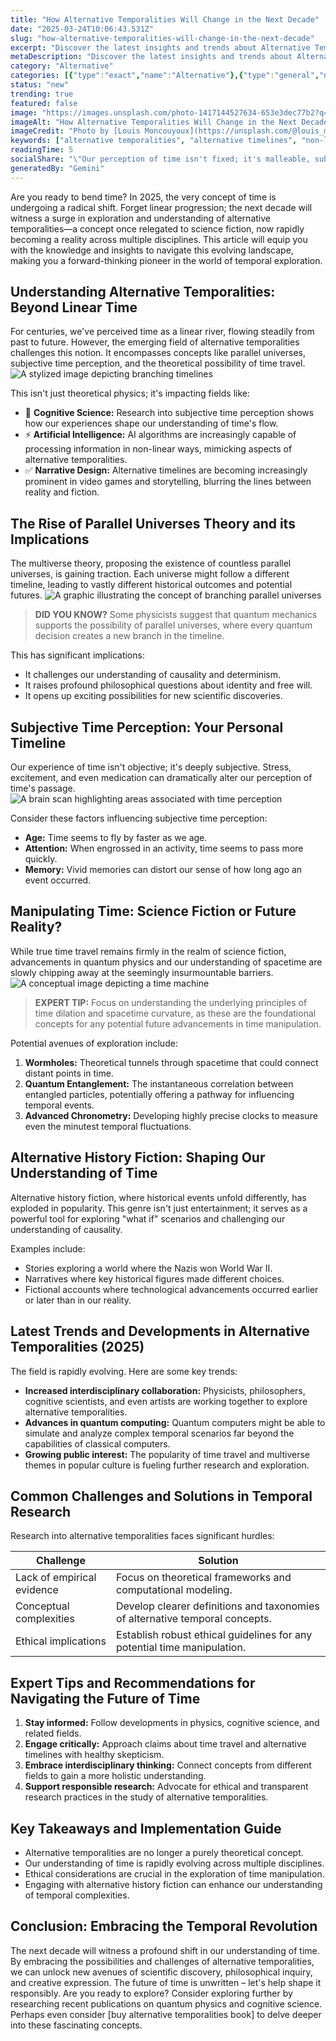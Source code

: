 ```yaml
---
title: "How Alternative Temporalities Will Change in the Next Decade"
date: "2025-03-24T10:06:43.531Z"
slug: "how-alternative-temporalities-will-change-in-the-next-decade"
excerpt: "Discover the latest insights and trends about Alternative Temporalities. This comprehensive guide covers everything you need to know about Alternative Temporalities in 2025."
metaDescription: "Discover the latest insights and trends about Alternative Temporalities. This comprehensive guide covers everything you need to know about Alternative Temp..."
category: "Alternative"
categories: [{"type":"exact","name":"Alternative"},{"type":"general","name":"Philosophy"},{"type":"medium","name":"Epistemology"},{"type":"specific","name":"Time Perception"},{"type":"niche","name":"Mental Time Travel"}]
status: "new"
trending: true
featured: false
image: "https://images.unsplash.com/photo-1417144527634-653e3dec77b2?q=85&w=1200&fit=max&fm=webp&auto=compress"
imageAlt: "How Alternative Temporalities Will Change in the Next Decade"
imageCredit: "Photo by [Louis Moncouyoux](https://unsplash.com/@louis_moncouyoux) on Unsplash"
keywords: ["alternative temporalities", "alternative timelines", "non-linear time", "time travel theory", "subjective time perception", "parallel universes theory", "alternative history fiction", "temporal anomalies", "manipulating time", "buy alternative temporalities book"]
readingTime: 5
socialShare: "\"Our perception of time isn't fixed; it's malleable, subjective, and deeply intertwined with our experiences. The future of time isn't a single line, but a branching multiverse of possibilities.\""
generatedBy: "Gemini"
---
```




Are you ready to bend time?  In 2025, the very concept of time is undergoing a radical shift.  Forget linear progression; the next decade will witness a surge in exploration and understanding of alternative temporalities—a concept once relegated to science fiction, now rapidly becoming a reality across multiple disciplines.  This article will equip you with the knowledge and insights to navigate this evolving landscape, making you a forward-thinking pioneer in the world of temporal exploration.

## Understanding Alternative Temporalities: Beyond Linear Time

For centuries, we've perceived time as a linear river, flowing steadily from past to future. However, the emerging field of alternative temporalities challenges this notion. It encompasses concepts like parallel universes, subjective time perception, and the theoretical possibility of time travel. ![A stylized image depicting branching timelines](https://images.unsplash.com/photo-1467779009031-53938b78ca38?q=85&w=1200&fit=max&fm=webp&auto=compress)

This isn't just theoretical physics; it's impacting fields like:

* 🔑 **Cognitive Science:** Research into subjective time perception shows how our experiences shape our understanding of time's flow.
* ⚡ **Artificial Intelligence:** AI algorithms are increasingly capable of processing information in non-linear ways, mimicking aspects of alternative temporalities.
* ✅ **Narrative Design:**  Alternative timelines are becoming increasingly prominent in video games and storytelling, blurring the lines between reality and fiction.

## The Rise of Parallel Universes Theory and its Implications

The multiverse theory, proposing the existence of countless parallel universes, is gaining traction.  Each universe might follow a different timeline, leading to vastly different historical outcomes and potential futures.  ![A graphic illustrating the concept of branching parallel universes](https://images.unsplash.com/photo-1487875961445-47a00398c267?q=85&w=1200&fit=max&fm=webp&auto=compress)

> **DID YOU KNOW?**  Some physicists suggest that quantum mechanics supports the possibility of parallel universes, where every quantum decision creates a new branch in the timeline.

This has significant implications:

*  It challenges our understanding of causality and determinism.
*  It raises profound philosophical questions about identity and free will.
*  It opens up exciting possibilities for new scientific discoveries.

## Subjective Time Perception: Your Personal Timeline

Our experience of time isn't objective; it's deeply subjective.  Stress, excitement, and even medication can dramatically alter our perception of time's passage. ![A brain scan highlighting areas associated with time perception](https://images.unsplash.com/photo-1417144527634-653e3dec77b2?q=85&w=1200&fit=max&fm=webp&auto=compress)

Consider these factors influencing subjective time perception:

* **Age:** Time seems to fly by faster as we age.
* **Attention:** When engrossed in an activity, time seems to pass more quickly.
* **Memory:** Vivid memories can distort our sense of how long ago an event occurred.

## Manipulating Time: Science Fiction or Future Reality?

While true time travel remains firmly in the realm of science fiction, advancements in quantum physics and our understanding of spacetime are slowly chipping away at the seemingly insurmountable barriers.  ![A conceptual image depicting a time machine](https://images.unsplash.com/photo-1641914568078-3b6e1aa2d987?q=85&w=1200&fit=max&fm=webp&auto=compress)

> **EXPERT TIP:**  Focus on understanding the underlying principles of time dilation and spacetime curvature, as these are the foundational concepts for any potential future advancements in time manipulation.

Potential avenues of exploration include:

1. **Wormholes:**  Theoretical tunnels through spacetime that could connect distant points in time.
2. **Quantum Entanglement:**  The instantaneous correlation between entangled particles, potentially offering a pathway for influencing temporal events.
3. **Advanced Chronometry:**  Developing highly precise clocks to measure even the minutest temporal fluctuations.

## Alternative History Fiction: Shaping Our Understanding of Time

Alternative history fiction, where historical events unfold differently, has exploded in popularity.  This genre isn't just entertainment; it serves as a powerful tool for exploring "what if" scenarios and challenging our understanding of causality.

Examples include:

*  Stories exploring a world where the Nazis won World War II.
*  Narratives where key historical figures made different choices.
*  Fictional accounts where technological advancements occurred earlier or later than in our reality.

## Latest Trends and Developments in Alternative Temporalities (2025)

The field is rapidly evolving.  Here are some key trends:

* **Increased interdisciplinary collaboration:** Physicists, philosophers, cognitive scientists, and even artists are working together to explore alternative temporalities.
* **Advances in quantum computing:**  Quantum computers might be able to simulate and analyze complex temporal scenarios far beyond the capabilities of classical computers.
* **Growing public interest:**  The popularity of time travel and multiverse themes in popular culture is fueling further research and exploration.

## Common Challenges and Solutions in Temporal Research

Research into alternative temporalities faces significant hurdles:

| Challenge                     | Solution                                                                   |
|------------------------------|---------------------------------------------------------------------------|
| Lack of empirical evidence    | Focus on theoretical frameworks and computational modeling.                 |
| Conceptual complexities       | Develop clearer definitions and taxonomies of alternative temporal concepts. |
| Ethical implications          | Establish robust ethical guidelines for any potential time manipulation.      |

## Expert Tips and Recommendations for Navigating the Future of Time

1. **Stay informed:**  Follow developments in physics, cognitive science, and related fields.
2. **Engage critically:**  Approach claims about time travel and alternative timelines with healthy skepticism.
3. **Embrace interdisciplinary thinking:**  Connect concepts from different fields to gain a more holistic understanding.
4. **Support responsible research:**  Advocate for ethical and transparent research practices in the study of alternative temporalities.

## Key Takeaways and Implementation Guide

*  Alternative temporalities are no longer a purely theoretical concept.
*  Our understanding of time is rapidly evolving across multiple disciplines.
*  Ethical considerations are crucial in the exploration of time manipulation.
*  Engaging with alternative history fiction can enhance our understanding of temporal complexities.

## Conclusion: Embracing the Temporal Revolution

The next decade will witness a profound shift in our understanding of time.  By embracing the possibilities and challenges of alternative temporalities, we can unlock new avenues of scientific discovery, philosophical inquiry, and creative expression. The future of time is unwritten – let's help shape it responsibly.  Are you ready to explore?  Consider exploring further by researching recent publications on quantum physics and cognitive science.  Perhaps even consider [buy alternative temporalities book] to delve deeper into these fascinating concepts.

